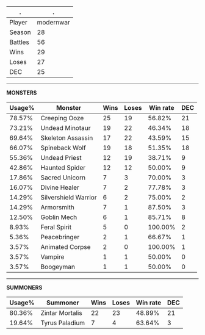 .|.
|-|-
Player|modernwar
Season|28
Battles|56
Wins|29
Loses|27
DEC|25

---
**MONSTERS**

Usage%|Monster|Wins|Loses|Win rate|DEC|
-|-|-|-|-|-|
78.57%|Creeping Ooze|25|19|56.82%|21|
73.21%|Undead Minotaur|19|22|46.34%|18|
69.64%|Skeleton Assassin|17|22|43.59%|15|
66.07%|Spineback Wolf|19|18|51.35%|18|
55.36%|Undead Priest|12|19|38.71%|9|
42.86%|Haunted Spider|12|12|50.00%|9|
17.86%|Sacred Unicorn|7|3|70.00%|3|
16.07%|Divine Healer|7|2|77.78%|3|
14.29%|Silvershield Warrior|6|2|75.00%|2|
14.29%|Armorsmith|7|1|87.50%|3|
12.50%|Goblin Mech|6|1|85.71%|8|
8.93%|Feral Spirit|5|0|100.00%|2|
5.36%|Peacebringer|2|1|66.67%|1|
3.57%|Animated Corpse|2|0|100.00%|1|
3.57%|Vampire|1|1|50.00%|0|
3.57%|Boogeyman|1|1|50.00%|0|

---
**SUMMONERS**

Usage%|Summoner|Wins|Loses|Win rate|DEC|
-|-|-|-|-|-|
80.36%|Zintar Mortalis|22|23|48.89%|21|
19.64%|Tyrus Paladium|7|4|63.64%|3|
